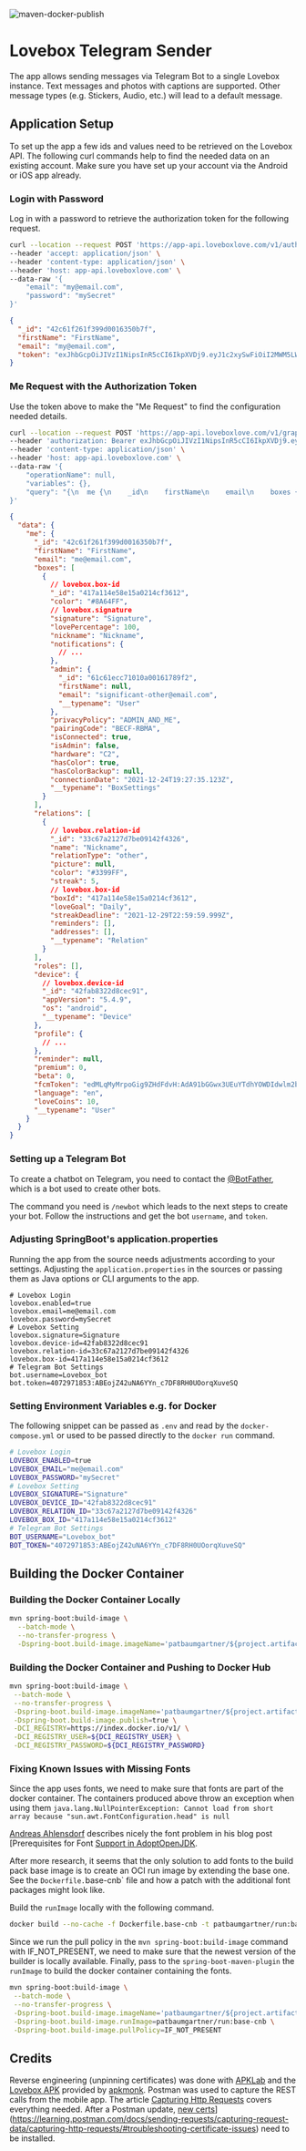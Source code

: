 ![maven-docker-publish](https://github.com/patbaumgartner/lovebox-telegram-sender/actions/workflows/maven-docker-publish.yml/badge.svg)

# Lovebox Telegram Sender

The app allows sending messages via Telegram Bot to a single Lovebox instance. Text messages and photos with captions are supported. Other message types (e.g. Stickers, Audio, etc.) will lead to a default message.

## Application Setup

To set up the app a few ids and values need to be retrieved on the Lovebox API. The following curl commands help to find the needed data on an existing account. Make sure you have set up your account via the Android or iOS app already.

### Login with Password

Log in with a password to retrieve the authorization token for the following request.

```bash
curl --location --request POST 'https://app-api.loveboxlove.com/v1/auth/loginWithPassword' \
--header 'accept: application/json' \
--header 'content-type: application/json' \
--header 'host: app-api.loveboxlove.com' \
--data-raw '{
    "email": "my@email.com",
    "password": "mySecret"
}'
```

```json
{
  "_id": "42c61f261f399d0016350b7f",
  "firstName": "FirstName",
  "email": "my@email.com",
  "token": "exJhbGcpOiJIVzI1NipsInR5cCI6IkpXVDj9.eyJ1c2xySwFiOiI2MWM5LWYzNjFhMzk5YzAwMTYzNTBhN2YiLCJpYXQiFjE22DAVNmQwNTL9.qlsvp_roqCu4MFwBMwNZu2eyImFGjogvNeR4tkoTLPe"
}
```

### Me Request with the Authorization Token

Use the token above to make the "Me Request" to find the configuration needed details.

```bash
curl --location --request POST 'https://app-api.loveboxlove.com/v1/graphql' \
--header 'authorization: Bearer exJhbGcpOiJIVzI1NipsInR5cCI6IkpXVDj9.eyJ1c2xySwFiOiI2MWM5LWYzNjFhMzk5YzAwMTYzNTBhN2YiLCJpYXQiFjE22DAVNmQwNTL9.qlsvp_roqCu4MFwBMwNZu2eyImFGjogvNeR4tkoTLPe' \
--header 'content-type: application/json' \
--header 'host: app-api.loveboxlove.com' \
--data-raw '{
    "operationName": null,
    "variables": {},
    "query": "{\n  me {\n    _id\n    firstName\n    email\n    boxes {\n      _id\n      color\n      signature\n      lovePercentage\n      nickname\n      notifications {\n        disableUntil\n        messageRead\n        heartReceived\n        __typename\n      }\n      admin {\n        _id\n        firstName\n        email\n        __typename\n      }\n      privacyPolicy\n      pairingCode\n      isConnected\n      isAdmin\n      hardware\n      hasColor\n      hasColorBackup\n      connectionDate\n      __typename\n    }\n    relations {\n      _id\n      name\n      relationType\n      picture\n      color\n      streak\n      boxId\n      loveGoal\n      streakDeadline\n      reminders {\n        day\n        meridiem\n        number\n        weekday\n        time\n        __typename\n      }\n      specialDates {\n        _id\n        name\n        date\n        dateType\n        __typename\n      }\n      addresses {\n        firstname\n        lastname\n        streetAddress\n        zipCode\n        city\n        country\n        state\n        __typename\n      }\n      __typename\n    }\n    roles\n    device {\n      _id\n      appVersion\n      os\n      __typename\n    }\n    profile\n    reminder\n    premium\n    beta\n    fcmToken\n    language\n    loveCoins\n    __typename\n  }\n}\n"
}'
```

```json
{
  "data": {
    "me": {
      "_id": "42c61f261f399d0016350b7f",
      "firstName": "FirstName",
      "email": "me@email.com",
      "boxes": [
        {
          // lovebox.box-id
          "_id": "417a114e58e15a0214cf3612",
          "color": "#8A64FF",
          // lovebox.signature
          "signature": "Signature",
          "lovePercentage": 100,
          "nickname": "Nickname",
          "notifications": {
            // ...
          },
          "admin": {
            "_id": "61c61ecc71010a00161789f2",
            "firstName": null,
            "email": "significant-other@email.com",
            "__typename": "User"
          },
          "privacyPolicy": "ADMIN_AND_ME",
          "pairingCode": "BECF-RBMA",
          "isConnected": true,
          "isAdmin": false,
          "hardware": "C2",
          "hasColor": true,
          "hasColorBackup": null,
          "connectionDate": "2021-12-24T19:27:35.123Z",
          "__typename": "BoxSettings"
        }
      ],
      "relations": [
        {
          // lovebox.relation-id
          "_id": "33c67a2127d7be09142f4326",
          "name": "Nickname",
          "relationType": "other",
          "picture": null,
          "color": "#3399FF",
          "streak": 5,
          // lovebox.box-id
          "boxId": "417a114e58e15a0214cf3612",
          "loveGoal": "Daily",
          "streakDeadline": "2021-12-29T22:59:59.999Z",
          "reminders": [],
          "addresses": [],
          "__typename": "Relation"
        }
      ],
      "roles": [],
      "device": {
        // lovebox.device-id
        "_id": "42fab8322d8cec91",
        "appVersion": "5.4.9",
        "os": "android",
        "__typename": "Device"
      },
      "profile": {
        // ...
      },
      "reminder": null,
      "premium": 0,
      "beta": 0,
      "fcmToken": "edMLqMyMrpoGig9ZHdFdvH:AdA91bGGwx3UEuYTdhYOWDIdwlm2b23B9Jjin3MCGbi7CmUSpCVHFlorfryygi5QUBQMUVUiGsDJIE3RliENFmsuWrOnf4cBba-mNT5032NoKlo9AdPU5YhuCOR0KIdAbCokR42Hru",
      "language": "en",
      "loveCoins": 10,
      "__typename": "User"
    }
  }
}
```

### Setting up a Telegram Bot

To create a chatbot on Telegram, you need to contact the [@BotFather](https://telegram.me/BotFather), which is a bot used to create other bots.

The command you need is `/newbot` which leads to the next steps to create your bot. Follow the instructions and get the bot `username`, and `token`.

### Adjusting SpringBoot's application.properties

Running the app from the source needs adjustments according to your settings. Adjusting the `application.properties` in the sources or passing them as Java options or CLI arguments to the app.

```properties
# Lovebox Login
lovebox.enabled=true
lovebox.email=me@email.com
lovebox.password=mySecret
# Lovebox Setting
lovebox.signature=Signature
lovebox.device-id=42fab8322d8cec91
lovebox.relation-id=33c67a2127d7be09142f4326
lovebox.box-id=417a114e58e15a0214cf3612
# Telegram Bot Settings
bot.username=Lovebox_bot
bot.token=4072971853:ABEojZ42uNA6YYn_c7DF8RH0UOorqXuveSQ
```

### Setting Environment Variables e.g. for Docker
The following snippet can be passed as `.env` and read by the `docker-compose.yml` or used to be passed directly to the `docker run` command.

```bash
# Lovebox Login
LOVEBOX_ENABLED=true
LOVEBOX_EMAIL="me@email.com"
LOVEBOX_PASSWORD="mySecret"
# Lovebox Setting
LOVEBOX_SIGNATURE="Signature"
LOVEBOX_DEVICE_ID="42fab8322d8cec91"
LOVEBOX_RELATION_ID="33c67a2127d7be09142f4326"
LOVEBOX_BOX_ID="417a114e58e15a0214cf3612"
# Telegram Bot Settings
BOT_USERNAME="Lovebox_bot"
BOT_TOKEN="4072971853:ABEojZ42uNA6YYn_c7DF8RH0UOorqXuveSQ"
```

## Building the Docker Container

### Building the Docker Container Locally

```bash
mvn spring-boot:build-image \
  --batch-mode \
  --no-transfer-progress \
  -Dspring-boot.build-image.imageName='patbaumgartner/${project.artifactId}:${project.version}'
```

### Building the Docker Container and Pushing to Docker Hub

```bash
mvn spring-boot:build-image \
 --batch-mode \
 --no-transfer-progress \
 -Dspring-boot.build-image.imageName='patbaumgartner/${project.artifactId}:${project.version}' \
 -Dspring-boot.build-image.publish=true \
 -DCI_REGISTRY=https://index.docker.io/v1/ \
 -DCI_REGISTRY_USER=${DCI_REGISTRY_USER} \
 -DCI_REGISTRY_PASSWORD=${DCI_REGISTRY_PASSWORD}
```

### Fixing Known Issues with Missing Fonts

Since the app uses fonts, we need to make sure that fonts are part of the docker container. The containers produced above throw an exception when using them `java.lang.NullPointerException: Cannot load from short array because "sun.awt.FontConfiguration.head" is null`

[Andreas Ahlensdorf](https://github.com/aahlenst) describes nicely the font problem in his blog
post [Prerequisites for Font [Support in AdoptOpenJDK](https://blog.adoptopenjdk.net/2021/01/prerequisites-for-font-support-in-adoptopenjdk/).

After more research, it seems that the only solution to add fonts to the build pack base image is to create an OCI run image by extending the base one. See the `Dockerfile.`base-cnb` file and how a patch with the additional font packages might look like.

Build the `runImage` locally with the following command.

```bash
docker build --no-cache -f Dockerfile.base-cnb -t patbaumgartner/run:base-cnb .
```

Since we run the pull policy in the `mvn spring-boot:build-image` command with IF_NOT_PRESENT, we need to make sure that the newest version of the builder is locally available. Finally, pass to the `spring-boot-maven-plugin` the `runImage` to build the docker container containing the fonts.

```bash
mvn spring-boot:build-image \
 --batch-mode \
 --no-transfer-progress \
 -Dspring-boot.build-image.imageName='patbaumgartner/${project.artifactId}:${project.version}' \
 -Dspring-boot.build-image.runImage=patbaumgartner/run:base-cnb \
 -Dspring-boot.build-image.pullPolicy=IF_NOT_PRESENT
```

## Credits

Reverse engineering (unpinning certificates) was done with [APKLab](https://github.com/APKLab/APKLab) and the [Lovebox APK](https://www.apkmonk.com/app/love.lovebox.loveboxapp/) provided by [apkmonk](https://www.apkmonk.com). Postman was used to capture the REST calls from the mobile app. The article [Capturing Http Requests](https://learning.postman.com/docs/sending-requests/capturing-request-data/capturing-http-requests/) covers everything needed. After a Postman update, [new certs](https://learning.postman.com/docs/sending-requests/capturing-request-data/capturing-http-requests/#troubleshooting-certificate-issues)](https://learning.postman.com/docs/sending-requests/capturing-request-data/capturing-http-requests/#troubleshooting-certificate-issues) need to be installed.
